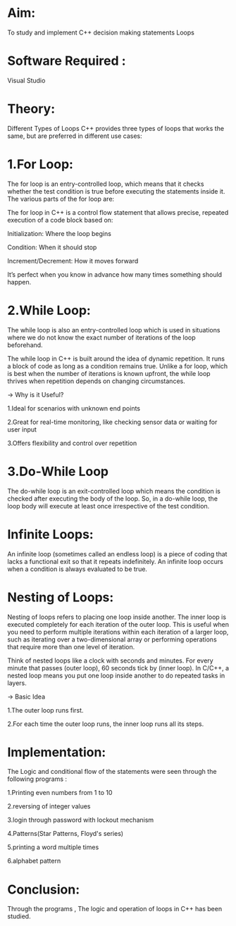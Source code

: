 # Aim: 
To study and implement C++ decision making statements Loops
# Software Required :
Visual Studio

# Theory:
Different Types of Loops C++ provides three types of loops that works the same, but are preferred in different use cases:

# 1.For Loop:
The for loop is an entry-controlled loop, which means that it checks whether the test condition is true before executing the statements inside it. The various parts of the for loop are:

The for loop in C++ is a control flow statement that allows precise, repeated execution of a code block based on:

Initialization: Where the loop begins

Condition: When it should stop

Increment/Decrement: How it moves forward

It’s perfect when you know in advance how many times something should happen.

# 2.While Loop:

The while loop is also an entry-controlled loop which is used in situations where we do not know the exact number of iterations of the loop beforehand.

The while loop in C++ is built around the idea of dynamic repetition. It runs a block of code as long as a condition remains true. Unlike a for loop, which is best when the number of iterations is known upfront, the while loop thrives when repetition depends on changing circumstances.

-> Why is it Useful?

1.Ideal for scenarios with unknown end points

2.Great for real-time monitoring, like checking sensor data or waiting for user input

3.Offers flexibility and control over repetition

# 3.Do-While Loop
The do-while loop is an exit-controlled loop which means the condition is checked after executing the body of the loop. So, in a do-while loop, the loop body will execute at least once irrespective of the test condition.

# Infinite Loops:

An infinite loop (sometimes called an endless loop) is a piece of coding that lacks a functional exit so that it repeats indefinitely. An infinite loop occurs when a condition is always evaluated to be true.

# Nesting of Loops:

Nesting of loops refers to placing one loop inside another. The inner loop is executed completely for each iteration of the outer loop. This is useful when you need to perform multiple iterations within each iteration of a larger loop, such as iterating over a two-dimensional array or performing operations that require more than one level of iteration.

Think of nested loops like a clock with seconds and minutes. For every minute that passes (outer loop), 60 seconds tick by (inner loop). In C/C++, a nested loop means you put one loop inside another to do repeated tasks in layers.

-> Basic Idea

1.The outer loop runs first.

2.For each time the outer loop runs, the inner loop runs all its steps.


# Implementation:
The Logic and conditional flow of the statements were seen through the following programs :

1.Printing even numbers from 1 to 10

2.reversing of integer values

3.login through password with lockout mechanism

4.Patterns(Star Patterns, Floyd's series)

5.printing a word multiple times

6.alphabet pattern

# Conclusion:
Through the programs , The logic and operation of loops in C++ has been studied.
